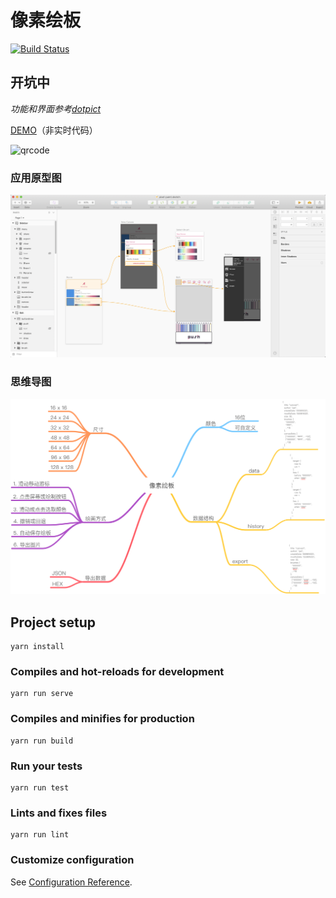 # 像素绘板

[![Build Status](https://www.travis-ci.org/journey-ad/pixel-paint.svg?branch=master)](https://www.travis-ci.org/journey-ad/pixel-paint)

## 开坑中

*功能和界面参考[dotpict](https://play.google.com/store/apps/details?id=net.dotpicko.dotpict)*

[DEMO](https://journey-ad.github.io/pixel-paint)（非实时代码）

![qrcode](https://api.imjad.cn/qrcode/?text=http%3A%2F%2Fjourney-ad.github.io%2Fpixel-paint&size=200&level=H)

### 应用原型图
![原型图](work/sketch.png)


### 思维导图
![思维导图](work/mindnode.png)

## Project setup
```
yarn install
```

### Compiles and hot-reloads for development
```
yarn run serve
```

### Compiles and minifies for production
```
yarn run build
```

### Run your tests
```
yarn run test
```

### Lints and fixes files
```
yarn run lint
```

### Customize configuration
See [Configuration Reference](https://cli.vuejs.org/config/).
